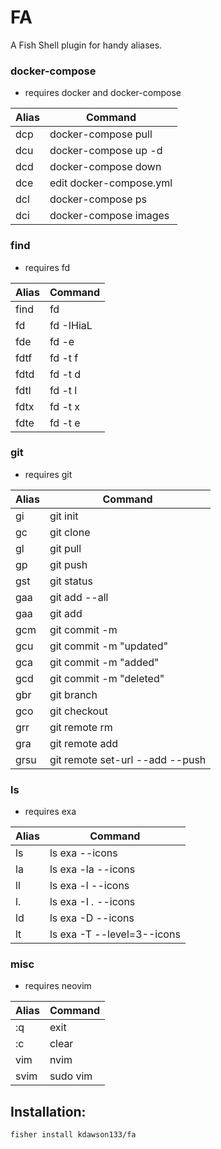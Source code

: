 # FA
A Fish Shell plugin for handy aliases.

### docker-compose
* requires docker and docker-compose

| Alias | Command 												|
| ----- | -------------------------------	|
| dcp		| docker-compose pull							|
| dcu   | docker-compose up -d						|
| dcd		| docker-compose down 						|
| dce 	| edit docker-compose.yml					|
| dcl		| docker-compose ps 							|
| dci 	| docker-compose images 					| 

### find
* requires fd

| Alias | Command 												|
| ----- | -------------------------------	|
| find	| fd 			 												|
| fd 		| fd -IHiaL 											|
| fde 	| fd -e 													|
| fdtf 	| fd -t f 												|
| fdtd 	| fd -t d 												|
| fdtl 	| fd -t l 												|
| fdtx 	| fd -t x 												|
| fdte  | fd -t e 												|

### git
* requires git

| Alias | Command 												|
| ----- | -------------------------------	|
| gi 		| git init 												|
| gc 		| git clone												|
| gl		| git pull                				|
| gp    | git push 												|
| gst   | git status 											|
| gaa		| git add --all 									|
| gaa		| git add 												|
| gcm		| git commit -m 									|
| gcu		| git commit -m "updated" 				|
| gca   | git commit -m "added"						|
| gcd		| git commit -m "deleted" 				|
| gbr 	| git branch 											|
| gco 	| git checkout 										|
| grr		| git remote rm 									|
| gra		| git remote add 									|
| grsu 	| git remote set-url --add --push |

### ls
* requires exa

| Alias | Command 												|
| ----- | -------------------------------	|
| ls 		| ls exa --icons									|
| la 		| ls exa -la --icons							|
| ll		| ls exa -l --icons        				|
| l.    | ls exa -I *.* --icons						|
| ld    | ls exa -D --icons								|
| lt		| ls exa -T --level=3--icons			|

### misc
* requires neovim

| Alias | Command 												|
| ----- | -------------------------------	|
| :q 		| exit														|
| :c 		| clear														|
| vim		| nvim														|
| svim 	| sudo vim 												|

## Installation:
```
fisher install kdawson133/fa
```